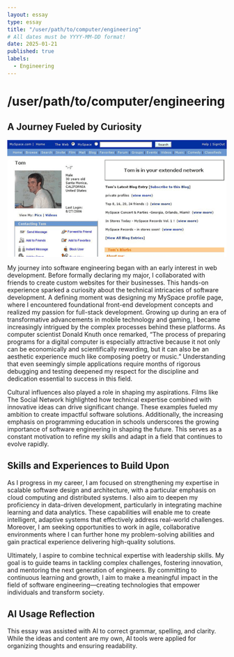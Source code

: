 ```yaml
---
layout: essay
type: essay
title: "/user/path/to/computer/engineering"
# All dates must be YYYY-MM-DD format!
date: 2025-01-21
published: true
labels:
  - Engineering
---
```

# /user/path/to/computer/engineering
## A Journey Fueled by Curiosity

<img width="780px" class="rounded float-start pe-3" src="../img/TOM2.png">

My journey into software engineering began with an early interest in web development. Before formally declaring my major, I collaborated with friends to create custom websites for their businesses. This hands-on experience sparked a curiosity about the technical intricacies of software development. A defining moment was designing my MySpace profile page, where I encountered foundational front-end development concepts and realized my passion for full-stack development. Growing up during an era of transformative advancements in mobile technology and gaming, I became increasingly intrigued by the complex processes behind these platforms. As computer scientist Donald Knuth once remarked, “The process of preparing programs for a digital computer is especially attractive because it not only can be economically and scientifically rewarding, but it can also be an aesthetic experience much like composing poetry or music.” Understanding that even seemingly simple applications require months of rigorous debugging and testing deepened my respect for the discipline and dedication essential to success in this field.

Cultural influences also played a role in shaping my aspirations. Films like The Social Network highlighted how technical expertise combined with innovative ideas can drive significant change. These examples fueled my ambition to create impactful software solutions. Additionally, the increasing emphasis on programming education in schools underscores the growing importance of software engineering in shaping the future. This serves as a constant motivation to refine my skills and adapt in a field that continues to evolve rapidly.

## Skills and Experiences to Build Upon

As I progress in my career, I am focused on strengthening my expertise in scalable software design and architecture, with a particular emphasis on cloud computing and distributed systems. I also aim to deepen my proficiency in data-driven development, particularly in integrating machine learning and data analytics. These capabilities will enable me to create intelligent, adaptive systems that effectively address real-world challenges. Moreover, I am seeking opportunities to work in agile, collaborative environments where I can further hone my problem-solving abilities and gain practical experience delivering high-quality solutions.

Ultimately, I aspire to combine technical expertise with leadership skills. My goal is to guide teams in tackling complex challenges, fostering innovation, and mentoring the next generation of engineers. By committing to continuous learning and growth, I aim to make a meaningful impact in the field of software engineering—creating technologies that empower individuals and transform society.

## AI Usage Reflection

This essay was assisted with AI to correct grammar, spelling, and clarity. While the ideas and content are my own, AI tools were applied for organizing thoughts and ensuring readability. 
